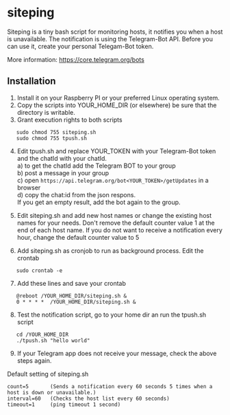 siteping
========

Siteping is a tiny bash script for monitoring hosts, it notifies you when a host is unavailable.
The notification is using the Telegram-Bot API. Before you can use it, create your personal Telegam-Bot token.

More information: https://core.telegram.org/bots

Installation
------------
1) Install it on your Raspberry PI or your preferred Linux operating system. 
2) Copy the scripts into YOUR_HOME_DIR (or elsewhere) be sure that the directory is writable.
3) Grant execution rights to both scripts
```
   sudo chmod 755 siteping.sh
   sudo chmod 755 tpush.sh
```   
4) Edit tpush.sh and replace YOUR_TOKEN with your Telegram-Bot token and the chatId with your chatId.  
   a) to get the chatId add the Telegram BOT to your group  
   b) post a message in your group  
   c) open `https://api.telegram.org/bot<YOUR_TOKEN>/getUpdates` in a browser  
   d) copy the chat:id<YOUR CHAT ID> from the json respons.  
      If you get an empty result, add the bot again to the group.

5) Edit siteping.sh and add new host names or change the existing host names for your needs.
   Don't remove the default counter value 1 at the end of each host name.
   If you do not want to receive a notification every hour, change the default counter value to 5 
6) Add siteping.sh as cronjob to run as background process. Edit the crontab
```
   sudo crontab -e
```   
7) Add these lines and save your crontab 
```
   @reboot /YOUR_HOME_DIR/siteping.sh &
   0 * * * *  /YOUR_HOME_DIR/siteping.sh &
```
8) Test the notification script, go to your home dir an run the tpush.sh script
```
   cd /YOUR_HOME_DIR
   ./tpush.sh "hello world"
```
9) If your Telegram app does not receive your message, check the above steps again.

Default setting of siteping.sh
```
count=5       (Sends a notification every 60 seconds 5 times when a host is down or unavailable.)
interval=60   (Checks the host list every 60 seconds) 
timeout=1     (ping timeout 1 second)
```

